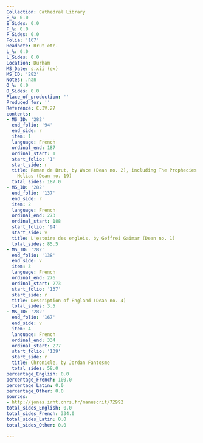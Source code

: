```yaml
---
Collection: Cathedral Library
E_%: 0.0
E_Sides: 0.0
F_%: 0.0
F_Sides: 0.0
Folia: '167'
Headnote: Brut etc.
L_%: 0.0
L_Sides: 0.0
Location: Durham
MS_Date: s.xii (ex)
MS_ID: '282'
Notes: .nan
O_%: 0.0
O_Sides: 0.0
Place_of_production: ''
Produced_for: ''
Reference: C.IV.27
contents:
- MS_ID: '282'
  end_folio: '94'
  end_side: r
  item: 1
  language: French
  ordinal_end: 187
  ordinal_start: 1
  start_folio: '1'
  start_side: r
  title: Roman de Brut, by Wace (Dean no. 2), including The Prophecies of Merlin by
    Helias (Dean no. 19)
  total_sides: 187.0
- MS_ID: '282'
  end_folio: '137'
  end_side: r
  item: 2
  language: French
  ordinal_end: 273
  ordinal_start: 188
  start_folio: '94'
  start_side: v
  title: L'estoire des engleis, by Geffrei Gaimar (Dean no. 1)
  total_sides: 85.5
- MS_ID: '282'
  end_folio: '138'
  end_side: v
  item: 3
  language: French
  ordinal_end: 276
  ordinal_start: 273
  start_folio: '137'
  start_side: r
  title: Description of England (Dean no. 4)
  total_sides: 3.5
- MS_ID: '282'
  end_folio: '167'
  end_side: v
  item: 4
  language: French
  ordinal_end: 334
  ordinal_start: 277
  start_folio: '139'
  start_side: r
  title: Chronicle, by Jordan Fantosme
  total_sides: 58.0
percentage_English: 0.0
percentage_French: 100.0
percentage_Latin: 0.0
percentage_Other: 0.0
sources:
- http://jonas.irht.cnrs.fr/manuscrit/72992
total_sides_English: 0.0
total_sides_French: 334.0
total_sides_Latin: 0.0
total_sides_Other: 0.0

---
```

